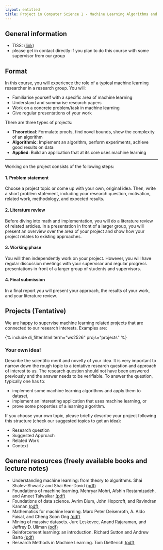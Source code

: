 ```yaml
---
layout: entitled
title: Project in Computer Science 1 - Machine Learning Algorithms and Applications
---
```

## General information

- TISS: ([link](https://tiss.tuwien.ac.at/course/courseDetails.xhtml?courseNr=194145))
- please get in contact directly if you plan to do this course with some supervisor from our group

## Format

In this course, you will experience the role of a typical machine learning researcher in a research group.
You will:
* Familiarise yourself with a specific area of machine learning
* Understand and summarise research papers
* Work on a concrete problem/task in machine learning
* Give regular presentations of your work

There are three types of projects:
* **Theoretical**: Formulate proofs, find novel bounds, show the complexity of an algorithm
* **Algorithmic**: Implement an algorithm, perform experiments, achieve good results on data
* **Applied**: Build an application that at its core uses machine learning

---

Working on the project consists of the following steps:

#### 1. Problem statement

Choose a project topic or come up with your own, original idea. Then, write a short problem statement, including your research question, motivation, related work, methodology, and expected results.

#### 2. Literature review

Before diving into math and implementation, you will do a literature review of related articles. In a presentation in front of a larger group, you will present an overview over the area of your project and show how your project relates to existing approaches.

#### 3. Working phase

You will then independently work on your project. However, you will have regular discussion meetings with your supervisor and regular progress presentations in front of a larger group of students and supervisors.

#### 4. Final submission

In a final report you will present your approach, the results of your work, and your literature review.


## Projects (Tentative)

We are happy to supervise machine learning related projects that are connected to our research interests. Examples are:

{% include di_filter.html term="ws2526" projs="projects" %}


### Your own idea!

Describe the scientific merit and novelty of your idea. It is very important to narrow down the rough topic to a tentative research question and approach of interest to us. The research question should not have been answered previously and the answer needs to be verifiable. To answer the question, typically one has to:

* implement some machine learning algorithms and apply them to dataset,
* implement an interesting application that uses machine learning, or
* prove some properties of a learning algorithm.


If you choose your own topic, please briefly describe your project following this structure (check our suggested topics to get an idea):

* Research question
* Suggested Approach
* Related Work
* Context


## General resources (freely available books and lecture notes)

- Understanding machine learning: from theory to algorithms. Shai Shalev-Shwartz and Shai Ben-David [(pdf)](https://www.cs.huji.ac.il/~shais/UnderstandingMachineLearning/copy.html)
- Foundations of machine learning. Mehryar Mohri, Afshin Rostamizadeh, and Ameet Talwalkar [(pdf)](https://cs.nyu.edu/~mohri/mlbook/)
- Foundations of data science. Avrim Blum, John Hopcroft, and Ravindran Kannan [(pdf)](https://www.cs.cornell.edu/jeh/book.pdf)
- Mathematics for machine learning. Marc Peter Deisenroth, A. Aldo Faisal, and Cheng Soon Ong [(pdf)](https://mml-book.github.io/)
- Mining of massive datasets. Jure Leskovec, Anand Rajaraman, and Jeffrey D. Ullman [(pdf)](http://infolab.stanford.edu/~ullman/mmds/book0n.pdf)
- Reinforcement learning: an introduction. Richard Sutton and Andrew Barto [(pdf)](http://incompleteideas.net/book/the-book.html)
- Research Methods in Machine Learning. Tom Dietterich [(pdf)](http://web.engr.oregonstate.edu/~tgd/talks/new-in-ml-2019.pdf)
